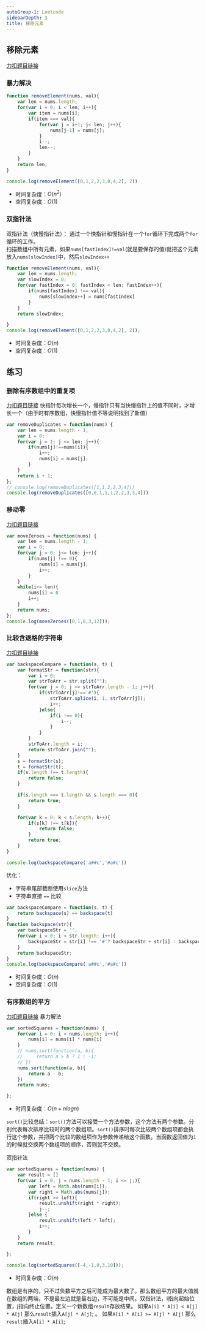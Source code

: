 ```yaml
---
autoGroup-1: Leetcode
sidebarDepth: 3
title: 移除元素
---
```


## 移除元素
[力扣题目链接](https://leetcode-cn.com/problems/remove-element/)

### 暴力解决
```js
function removeElement(nums, val){
    var len = nums.length;
    for(var i = 0; i < len; i++){
        var item = nums[i];
        if(item === val){
            for(var j = i+1; j< len; j++){
                nums[j-1] = nums[j];
            }
            i--;
            len--;
        }
    }
    return len;
}

console.log(removeElement([0,1,2,2,3,0,4,2], 2))
```
- 时间复杂度：$O(n^2)$
- 空间复杂度：$O(1)$

### 双指针法
双指针法（快慢指针法）： 通过一个快指针和慢指针在一个`for`循环下完成两个`for`循环的工作。  
扫描数组中所有元素，如果`nums[fastIndex]!=val`(就是要保存的值)就把这个元素放入`nums[slowIndex]`中，然后`slowIndex++`
```js
function removeElement(nums, val){
    var len = nums.length;
    var slowIndex = 0;
    for(var fastIndex = 0; fastIndex < len; fastIndex++){
        if(nums[fastIndex] !== val){
            nums[slowIndex++] = nums[fastIndex]
        }
    }
    return slowIndex;

}
console.log(removeElement([0,1,2,2,3,0,4,2], 2));
```
- 时间复杂度：$O(n)$
- 空间复杂度：$O(1)$

## 练习
### 删除有序数组中的重复项
[力扣题目链接](https://leetcode-cn.com/problems/remove-duplicates-from-sorted-array/)
快指针每次增长一个，慢指针只有当快慢指针上的值不同时，才增长一个（由于时有序数组，快慢指针值不等说明找到了新值）
```js
var removeDuplicates = function(nums) {
    var len = nums.length - 1;
    var i = 0;
    for(var j = 1; j <= len; j++){
        if(nums[j]!==nums[i]){
            i++;
            nums[i] = nums[j];
        }
    }
    return i + 1;
};
// console.log(removeDuplicates([1,1,2,2,3,4]))
console.log(removeDuplicates([0,0,1,1,1,2,2,3,3,4]))
```
### 移动零
[力扣题目链接](https://leetcode-cn.com/problems/move-zeroes/)
```js
var moveZeroes = function(nums) {
    var len = nums.length - 1;
    var i = 0;
    for(var j = 0; j<= len; j++){
        if(nums[j] !== 0){
            nums[i] = nums[j];
            i++;
        }
    }
    while(i<= len){
        nums[i] = 0
        i++;
    }
    return nums;
};
console.log(moveZeroes([0,1,0,3,12]));
```

### 比较含退格的字符串
[力扣题目链接](https://leetcode-cn.com/problems/backspace-string-compare/)
```js
var backspaceCompare = function(s, t) {
    var formatStr = function(str){
        var i = 0;
        var strToArr = str.split("");
        for(var j = 0; j <= strToArr.length - 1; j++){
            if(strToArr[j]!=='#'){
                strToArr.splice(i, 1, strToArr[j]);
                i++;
            }else{
                if(i !== 0){
                    i--;
                }
            }
        }
        strToArr.length = i;
        return strToArr.join("");
    }
    s = formatStr(s);
    t = formatStr(t);
    if(s.length !== t.length){
        return false;
    }

    if(s.length === t.length && s.length === 0){
        return true;
    }

    for(var k = 0; k < s.length; k++){
        if(s[k] !== t[k]){
            return false;
        }
        return true;
    }
}

console.log(backspaceCompare('a##c','#a#c'))
```

优化：
- 字符串尾部截断使用`slice`方法
- 字符串直接 `==` 比较
```js
var backspaceCompare = function(s, t) {
    return backspace(s) == backspace(t)
}
function backspace(str){
    var backspaceStr = '';
    for(var i = 0; i < str.length; i++){
        backspaceStr = str[i] !== '#'? backspaceStr + str[i] : backspaceStr.slice(0, -1);
    }
    return backspaceStr;
}
console.log(backspaceCompare('a##c','#a#c'))
```
- 时间复杂度：$O(n)$
- 空间复杂度：$O(1)$

### 有序数组的平方
[力扣题目链接](https://leetcode-cn.com/problems/squares-of-a-sorted-array/)
暴力解法
```js
var sortedSquares = function(nums) {
    for(var i = 0; i < nums.length; i++){
        nums[i] = nums[i] * nums[i]
    }
    // nums.sort(function(a, b){
    //     return a > b ? 1 : -1;
    // })
    nums.sort(function(a, b){
        return a - b;
    })
    return nums;

};
```
- 时间复杂度：$O(n+nlogn)$

`sort()`比较总结：`sort()`方法可以接受一个方法参数，这个方法有两个参数。分别代表每次排序比较时的两个数组项。`sort()`排序时每次比较两个数组项都会执行这个参数，并把两个比较的数组项作为参数传递给这个函数。当函数返回值为`1`的时候就交换两个数组项的顺序，否则就不交换。

双指针法
```js
var sortedSquares = function(nums) {
    var result = []
    for(var i = 0, j = nums.length - 1; i <= j;){
        var left = Math.abs(nums[i]);
        var right = Math.abs(nums[j]);
        if(right >= left){
            result.unshift(right * right);
            j--;
        }else {
            result.unshift(left * left);
            i++;
        }
    }
    return result;

};

console.log(sortedSquares([-4,-1,0,3,10]));
```
- 时间复杂度：$O(n)$

数组是有序的，只不过负数平方之后可能成为最大数了。那么数组平方的最大值就在数组的两端，不是最左边就是最右边，不可能是中间。双指针法，i指向起始位置，j指向终止位置。定义一个新数组`result`存放结果。
如果`A[i] * A[i] < A[j] * A[j]` 那么`result`插入`A[j] * A[j]`; 。
如果`A[i] * A[i] >= A[j] * A[j]` 那么`result`插入`A[i] * A[i]`; 